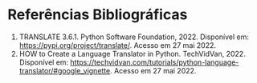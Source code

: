 # Referências Bibliográficas

1. TRANSLATE 3.6.1. Python Software Foundation, 2022. Disponível em: <https://pypi.org/project/translate/>. Acesso em 27 mai 2022.
2. HOW to Create a Language Translator in Python. TechVidVan, 2022. Disponível em: <https://techvidvan.com/tutorials/python-language-translator/#google_vignette>. Acesso em 27 mai 2022.
